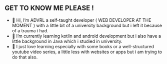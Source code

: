 ## GET TO KNOW ME PLEASE !
- 👋 Hi, I’m ADVRL a self-taught developer ( WEB DEVELOPER AT THE MOMENT ) with a little bit of a university background but i left it because of a trauma i had.
- 🌱 I’m currently learning kotlin and android development but i also have a little background in Java which i studied in university.
- 🥰 I just love learning especially with some books or a well-structured youtube video series, a little less with websites or apps but i am trying to do that also.
